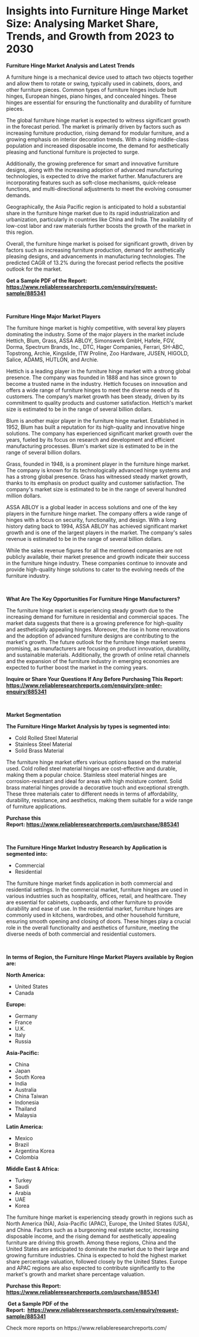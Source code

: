 <p><h1>Insights into Furniture Hinge Market Size: Analysing Market Share, Trends, and Growth from 2023 to 2030</h1></p><p><strong>Furniture Hinge Market Analysis and Latest Trends</strong></p>
<p><p>A furniture hinge is a mechanical device used to attach two objects together and allow them to rotate or swing, typically used in cabinets, doors, and other furniture pieces. Common types of furniture hinges include butt hinges, European hinges, piano hinges, and concealed hinges. These hinges are essential for ensuring the functionality and durability of furniture pieces.</p><p>The global furniture hinge market is expected to witness significant growth in the forecast period. The market is primarily driven by factors such as increasing furniture production, rising demand for modular furniture, and a growing emphasis on interior decoration trends. With a rising middle-class population and increased disposable income, the demand for aesthetically pleasing and functional furniture is projected to surge.</p><p>Additionally, the growing preference for smart and innovative furniture designs, along with the increasing adoption of advanced manufacturing technologies, is expected to drive the market further. Manufacturers are incorporating features such as soft-close mechanisms, quick-release functions, and multi-directional adjustments to meet the evolving consumer demands.</p><p>Geographically, the Asia Pacific region is anticipated to hold a substantial share in the furniture hinge market due to its rapid industrialization and urbanization, particularly in countries like China and India. The availability of low-cost labor and raw materials further boosts the growth of the market in this region.</p><p>Overall, the furniture hinge market is poised for significant growth, driven by factors such as increasing furniture production, demand for aesthetically pleasing designs, and advancements in manufacturing technologies. The predicted CAGR of 13.2% during the forecast period reflects the positive outlook for the market.</p></p>
<p><strong>Get a Sample PDF of the Report:&nbsp; <a href="https://www.reliableresearchreports.com/enquiry/request-sample/885341">https://www.reliableresearchreports.com/enquiry/request-sample/885341</a></strong></p>
<p>&nbsp;</p>
<p><strong>Furniture Hinge Major Market Players</strong></p>
<p><p>The furniture hinge market is highly competitive, with several key players dominating the industry. Some of the major players in the market include Hettich, Blum, Grass, ASSA ABLOY, Simonswerk GmbH, Hafele, FGV, Dorma, Spectrum Brands, Inc., DTC, Hager Companies, Ferrari, SH-ABC, Topstrong, Archie, Kingslide, ITW Proline, Zoo Hardware, JUSEN, HIGOLD, Salice, ADAMS, HUTLON, and Archie.</p><p>Hettich is a leading player in the furniture hinge market with a strong global presence. The company was founded in 1888 and has since grown to become a trusted name in the industry. Hettich focuses on innovation and offers a wide range of furniture hinges to meet the diverse needs of its customers. The company’s market growth has been steady, driven by its commitment to quality products and customer satisfaction. Hettich's market size is estimated to be in the range of several billion dollars.</p><p>Blum is another major player in the furniture hinge market. Established in 1952, Blum has built a reputation for its high-quality and innovative hinge solutions. The company has experienced significant market growth over the years, fueled by its focus on research and development and efficient manufacturing processes. Blum's market size is estimated to be in the range of several billion dollars.</p><p>Grass, founded in 1948, is a prominent player in the furniture hinge market. The company is known for its technologically advanced hinge systems and has a strong global presence. Grass has witnessed steady market growth, thanks to its emphasis on product quality and customer satisfaction. The company's market size is estimated to be in the range of several hundred million dollars.</p><p>ASSA ABLOY is a global leader in access solutions and one of the key players in the furniture hinge market. The company offers a wide range of hinges with a focus on security, functionality, and design. With a long history dating back to 1994, ASSA ABLOY has achieved significant market growth and is one of the largest players in the market. The company's sales revenue is estimated to be in the range of several billion dollars.</p><p>While the sales revenue figures for all the mentioned companies are not publicly available, their market presence and growth indicate their success in the furniture hinge industry. These companies continue to innovate and provide high-quality hinge solutions to cater to the evolving needs of the furniture industry.</p></p>
<p>&nbsp;</p>
<p><strong>What Are The Key Opportunities For Furniture Hinge Manufacturers?</strong></p>
<p><p>The furniture hinge market is experiencing steady growth due to the increasing demand for furniture in residential and commercial spaces. The market data suggests that there is a growing preference for high-quality and aesthetically appealing hinges. Moreover, the rise in home renovations and the adoption of advanced furniture designs are contributing to the market's growth. The future outlook for the furniture hinge market seems promising, as manufacturers are focusing on product innovation, durability, and sustainable materials. Additionally, the growth of online retail channels and the expansion of the furniture industry in emerging economies are expected to further boost the market in the coming years.</p></p>
<p><strong>Inquire or Share Your Questions If Any Before Purchasing This Report: <a href="https://www.reliableresearchreports.com/enquiry/pre-order-enquiry/885341">https://www.reliableresearchreports.com/enquiry/pre-order-enquiry/885341</a></strong></p>
<p>&nbsp;</p>
<p><strong>Market Segmentation</strong></p>
<p><strong>The Furniture Hinge Market Analysis by types is segmented into:</strong></p>
<p><ul><li>Cold Rolled Steel Material</li><li>Stainless Steel Material</li><li>Solid Brass Material</li></ul></p>
<p><p>The furniture hinge market offers various options based on the material used. Cold rolled steel material hinges are cost-effective and durable, making them a popular choice. Stainless steel material hinges are corrosion-resistant and ideal for areas with high moisture content. Solid brass material hinges provide a decorative touch and exceptional strength. These three materials cater to different needs in terms of affordability, durability, resistance, and aesthetics, making them suitable for a wide range of furniture applications.</p></p>
<p><strong>Purchase this Report:&nbsp;<a href="https://www.reliableresearchreports.com/purchase/885341">https://www.reliableresearchreports.com/purchase/885341</a></strong></p>
<p>&nbsp;</p>
<p><strong>The Furniture Hinge Market Industry Research by Application is segmented into:</strong></p>
<p><ul><li>Commercial</li><li>Residential</li></ul></p>
<p><p>The furniture hinge market finds application in both commercial and residential settings. In the commercial market, furniture hinges are used in various industries such as hospitality, offices, retail, and healthcare. They are essential for cabinets, cupboards, and other furniture to provide durability and ease of use. In the residential market, furniture hinges are commonly used in kitchens, wardrobes, and other household furniture, ensuring smooth opening and closing of doors. These hinges play a crucial role in the overall functionality and aesthetics of furniture, meeting the diverse needs of both commercial and residential customers.</p></p>
<p>&nbsp;</p>
<p><strong>In terms of Region, the Furniture Hinge Market Players available by Region are:</strong></p>
<p>
    <p> <strong> North America: </strong>
        <ul>
            <li>United States</li>
            <li>Canada</li>
        </ul>
        </p> 
    <p> <strong> Europe: </strong>
        <ul>
            <li>Germany</li>
            <li>France</li>
            <li>U.K.</li>
            <li>Italy</li>
            <li>Russia</li>
        </ul>
        </p> 
    <p> <strong> Asia-Pacific: </strong>
        <ul>
            <li>China</li>
            <li>Japan</li>
            <li>South Korea</li>
            <li>India</li>
            <li>Australia</li>
            <li>China Taiwan</li>
            <li>Indonesia</li>
            <li>Thailand</li>
            <li>Malaysia</li>
        </ul>
        </p> 
    <p> <strong> Latin America: </strong>
        <ul>
            <li>Mexico</li>
            <li>Brazil</li>
            <li>Argentina Korea</li>
            <li>Colombia</li>
        </ul>
        </p> 
    <p> <strong> Middle East & Africa: </strong>
        <ul>
            <li>Turkey</li>
            <li>Saudi</li>
            <li>Arabia</li>
            <li>UAE</li>
            <li>Korea</li>
        </ul>
    </p>
    </p>
<p><p>The furniture hinge market is experiencing steady growth in regions such as North America (NA), Asia-Pacific (APAC), Europe, the United States (USA), and China. Factors such as a burgeoning real estate sector, increasing disposable income, and the rising demand for aesthetically appealing furniture are driving this growth. Among these regions, China and the United States are anticipated to dominate the market due to their large and growing furniture industries. China is expected to hold the highest market share percentage valuation, followed closely by the United States. Europe and APAC regions are also expected to contribute significantly to the market's growth and market share percentage valuation.</p></p>
<p><strong>Purchase this Report: <a href="https://www.reliableresearchreports.com/purchase/885341">https://www.reliableresearchreports.com/purchase/885341</a></strong></p>
<p>&nbsp;<strong>Get a Sample PDF of the Report:&nbsp;&nbsp;<a href="https://www.reliableresearchreports.com/enquiry/request-sample/885341">https://www.reliableresearchreports.com/enquiry/request-sample/885341</a></strong></p>
<p><strong></strong></p>
<p>Check more reports on https://www.reliableresearchreports.com/</p>